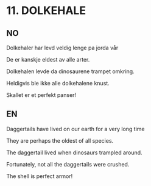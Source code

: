 # 11. DOLKEHALE

## NO

Dolkehaler har levd veldig lenge pa jorda vår

De er kanskje eldest av alle arter.

Dolkehalen levde da dinosaurene trampet omkring.

Heldigvis ble ikke alle dolkehalene knust.

Skallet er et perfekt panser!

## EN

Daggertails have lived on our earth for a very long time

They are perhaps the oldest of all species.

The daggertail lived when dinosaurs trampled around.

Fortunately, not all the daggertails were crushed.

The shell is perfect armor!

